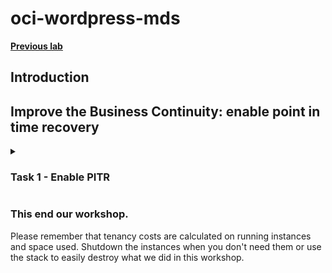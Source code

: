# oci-wordpress-mds

**[Previous lab](./mds_read_replicas.md)**

## Introduction

## Improve the Business Continuity: enable point in time recovery
<details>
<summary><h3>Task 1 - Enable PITR</h3></summary>
To enable PITR please follow these four steps:
  
  1. In the OCI console navigate to your database instance as before (i.e. from the Hamburger menu, select Databases, then under MySQL select DB Systems. If you cannot see your database then check that you are in the correct compartment).
  ![OCI mds instances list](./images/OCI-mds-instances-list.png)

  2. Click on your database instance's name in order to get to its details page.
  
  3. Click on the "More Actions" menu button, and from the drop down list select Edit backup plan.
  ![OCI mds pitr edit backup plan](./images/OCI-mds-pitr-edit_backup_plan.png)

  4. In the dialog check the box whose label is "Enable point-in-ime recovery". Click on the "Save Changes" button.
  ![OCI mds pitr edit backup plan](./images/OCI-mds-pitr-checkbox.png)

The process to enable PITR will take a few minutes so please be patient.

</details>


### This end our workshop.
Please remember that tenancy costs are calculated on running instances and space used.
Shutdown the instances when you don't need them or use the stack to easily destroy what we did in this workshop. 
